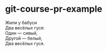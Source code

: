# git-course-pr-example

Жили у бабуси  
Два весёлых гуся:  
Один — сивый,  
Другой — белый,  
Два весёлых гуся.  
